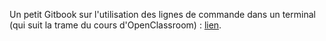Un petit Gitbook sur l'utilisation des lignes de commande dans un terminal (qui suit la trame du cours d'OpenClassroom) : [lien](https://dataandmaths-dataandmaths.gitbook.io/lignes-de-commande-dans-un-terminal/).
